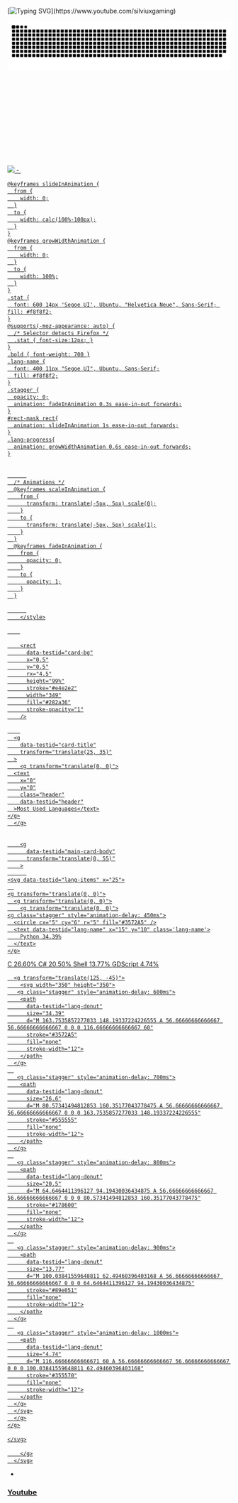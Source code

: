 <p align="left"> </p>


[![Typing SVG](https://readme-typing-svg.demolab.com?font=Fira+Code&pause=1000&color=FFFFFF&width=435&lines=Hi+👋+I'm+SXG.+Welcome!)](https://www.youtube.com/silviuxgaming)

![Snake animation](https://github.com/MagnoEfren/magnoefren/blob/main/github_snake.svg)


<a href="https://www.youtube.com/@silviuxgaming" target="_blank">
  
<img src="https://img.shields.io/badge/YouTube-FF0905?style=for-the-badge&logo=youtube&logoColor=white" target="_blank">  
-
<svg
        width="350"
        height="215"
        viewBox="0 0 350 215"
        fill="none"
        xmlns="http://www.w3.org/2000/svg"
        role="img"
        aria-labelledby="descId"
      >
        <title id="titleId"></title>
        <desc id="descId"></desc>
        <style>
          .header {
            font: 600 18px 'Segoe UI', Ubuntu, Sans-Serif;
            fill: #ff6e96;
            animation: fadeInAnimation 0.8s ease-in-out forwards;
          }
          @supports(-moz-appearance: auto) {
            /* Selector detects Firefox */
            .header { font-size: 15.5px; }
          }
          
    @keyframes slideInAnimation {
      from {
        width: 0;
      }
      to {
        width: calc(100%-100px);
      }
    }
    @keyframes growWidthAnimation {
      from {
        width: 0;
      }
      to {
        width: 100%;
      }
    }
    .stat {
      font: 600 14px 'Segoe UI', Ubuntu, "Helvetica Neue", Sans-Serif; fill: #f8f8f2;
    }
    @supports(-moz-appearance: auto) {
      /* Selector detects Firefox */
      .stat { font-size:12px; }
    }
    .bold { font-weight: 700 }
    .lang-name {
      font: 400 11px "Segoe UI", Ubuntu, Sans-Serif;
      fill: #f8f8f2;
    }
    .stagger {
      opacity: 0;
      animation: fadeInAnimation 0.3s ease-in-out forwards;
    }
    #rect-mask rect{
      animation: slideInAnimation 1s ease-in-out forwards;
    }
    .lang-progress{
      animation: growWidthAnimation 0.6s ease-in-out forwards;
    }
    

          
      /* Animations */
      @keyframes scaleInAnimation {
        from {
          transform: translate(-5px, 5px) scale(0);
        }
        to {
          transform: translate(-5px, 5px) scale(1);
        }
      }
      @keyframes fadeInAnimation {
        from {
          opacity: 0;
        }
        to {
          opacity: 1;
        }
      }
    
          
        </style>

        

        <rect
          data-testid="card-bg"
          x="0.5"
          y="0.5"
          rx="4.5"
          height="99%"
          stroke="#e4e2e2"
          width="349"
          fill="#282a36"
          stroke-opacity="1"
        />

        
      <g
        data-testid="card-title"
        transform="translate(25, 35)"
      >
        <g transform="translate(0, 0)">
      <text
        x="0"
        y="0"
        class="header"
        data-testid="header"
      >Most Used Languages</text>
    </g>
      </g>
    

        <g
          data-testid="main-card-body"
          transform="translate(0, 55)"
        >
          
    <svg data-testid="lang-items" x="25">
      
    <g transform="translate(0, 0)">
      <g transform="translate(0, 0)">
        <g transform="translate(0, 0)">
    <g class="stagger" style="animation-delay: 450ms">
      <circle cx="5" cy="6" r="5" fill="#3572A5" />
      <text data-testid="lang-name" x="15" y="10" class='lang-name'>
        Python 34.39%
      </text>
    </g>
  </g><g transform="translate(0, 32)">
    <g class="stagger" style="animation-delay: 600ms">
      <circle cx="5" cy="6" r="5" fill="#555555" />
      <text data-testid="lang-name" x="15" y="10" class='lang-name'>
        C 26.60%
      </text>
    </g>
  </g><g transform="translate(0, 64)">
    <g class="stagger" style="animation-delay: 750ms">
      <circle cx="5" cy="6" r="5" fill="#178600" />
      <text data-testid="lang-name" x="15" y="10" class='lang-name'>
        C# 20.50%
      </text>
    </g>
  </g><g transform="translate(0, 96)">
    <g class="stagger" style="animation-delay: 900ms">
      <circle cx="5" cy="6" r="5" fill="#89e051" />
      <text data-testid="lang-name" x="15" y="10" class='lang-name'>
        Shell 13.77%
      </text>
    </g>
  </g><g transform="translate(0, 128)">
    <g class="stagger" style="animation-delay: 1050ms">
      <circle cx="5" cy="6" r="5" fill="#355570" />
      <text data-testid="lang-name" x="15" y="10" class='lang-name'>
        GDScript 4.74%
      </text>
    </g>
  </g>
      </g>

      <g transform="translate(125, -45)">
        <svg width="350" height="350">
       <g class="stagger" style="animation-delay: 600ms">
        <path
          data-testid="lang-donut"
          size="34.39"
          d="M 163.7535857277033 148.19337224226555 A 56.66666666666667 56.66666666666667 0 0 0 116.66666666666667 60"
          stroke="#3572A5"
          fill="none"
          stroke-width="12">
        </path>
      </g>
      
       <g class="stagger" style="animation-delay: 700ms">
        <path
          data-testid="lang-donut"
          size="26.6"
          d="M 80.57341494812853 160.35177043778475 A 56.66666666666667 56.66666666666667 0 0 0 163.7535857277033 148.19337224226555"
          stroke="#555555"
          fill="none"
          stroke-width="12">
        </path>
      </g>
      
       <g class="stagger" style="animation-delay: 800ms">
        <path
          data-testid="lang-donut"
          size="20.5"
          d="M 64.6464411396127 94.19430036434875 A 56.66666666666667 56.66666666666667 0 0 0 80.57341494812853 160.35177043778475"
          stroke="#178600"
          fill="none"
          stroke-width="12">
        </path>
      </g>
      
       <g class="stagger" style="animation-delay: 900ms">
        <path
          data-testid="lang-donut"
          size="13.77"
          d="M 100.03841559648811 62.49460396403168 A 56.66666666666667 56.66666666666667 0 0 0 64.6464411396127 94.19430036434875"
          stroke="#89e051"
          fill="none"
          stroke-width="12">
        </path>
      </g>
      
       <g class="stagger" style="animation-delay: 1000ms">
        <path
          data-testid="lang-donut"
          size="4.74"
          d="M 116.66666666666671 60 A 56.66666666666667 56.66666666666667 0 0 0 100.03841559648811 62.49460396403168"
          stroke="#355570"
          fill="none"
          stroke-width="12">
        </path>
      </g>
      </svg>
      </g>
    </g>
  
    </svg>
  
        </g>
      </svg>




-
### [Youtube](https://youtube.com/@silviuxgaming?sub_confirmation=1)
